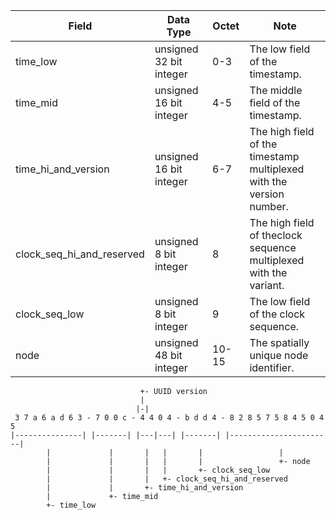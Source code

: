 |Field                     |Data Type               |	Octet |	Note                                                                  |
|--------------------------|------------------------|-------|-----------------------------------------------------------------------|
|time_low                  |unsigned 32 bit integer	|0-3	  |The low field of the timestamp.                                        |
|time_mid	                 |unsigned 16 bit integer	|4-5	  |The middle field of the timestamp.                                     |
|time_hi_and_version	     |unsigned 16 bit integer	|6-7	  |The high field of the timestamp multiplexed with the version number.   |
|clock_seq_hi_and_reserved |unsigned 8 bit integer	|8	    |The high field of theclock sequence multiplexed with the variant.      |
|clock_seq_low	           |unsigned 8 bit integer	|9	    |The low field of the clock sequence.                                   |
|node                      |unsigned 48 bit integer |10-15	|The spatially unique node identifier.                                  |
```
                             +- UUID version
                             |
                            |-| 
 3 7 a 6 a d 6 3 - 7 0 0 c - 4 4 0 4 - b d d 4 - 8 2 8 5 7 5 8 4 5 0 4 5
|---------------| |-------| |---|---| |-------| |-----------------------|
        |             |       |   |       |                 |
        |             |       |   |       |                 +- node
        |             |       |   |       +- clock_seq_low
        |             |       |   +- clock_seq_hi_and_reserved
        |             |       +- time_hi_and_version
        |             +- time_mid
        +- time_low
```
